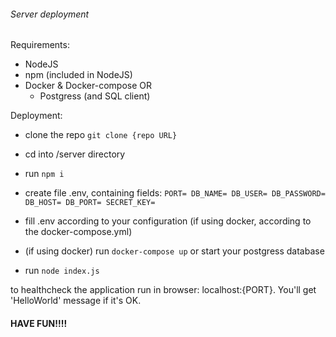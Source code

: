 ###### Server deployment

Requirements:
- NodeJS 
- npm (included in NodeJS)
- Docker & Docker-compose
OR
  - Postgress (and SQL client)
    

Deployment:
- clone the repo 
`git clone {repo URL}`
  
- cd into /server directory
- run 
`npm i`
  
- create file .env, containing fields:
`PORT=
DB_NAME=
DB_USER=
DB_PASSWORD=
DB_HOST=
DB_PORT=
SECRET_KEY=`
  
- fill .env according to your configuration (if using docker, according to the docker-compose.yml)
- (if using docker) run `docker-compose up` or start your postgress database
- run `node index.js`

to healthcheck the application run in browser: localhost:{PORT}. You'll get 'HelloWorld' message if it's OK.

#### HAVE FUN!!!!